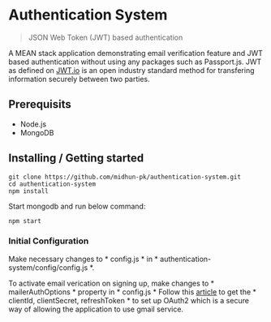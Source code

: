 # Authentication System
> JSON Web Token (JWT) based authentication

A MEAN stack application demonstrating email verification feature and JWT based authentication without using any packages such as Passport.js. JWT as defined on [JWT.io](https://jwt.io/) is an open industry standard method for transfering information securely between two parties.

## Prerequisits

- Node.js
- MongoDB

## Installing / Getting started

```shell
git clone https://github.com/midhun-pk/authentication-system.git
cd authentication-system
npm install
```

Start mongodb and run below command:

```shell
npm start
```

### Initial Configuration

Make necessary changes to * config.js * in * authentication-system/config/config.js *.

To activate email verication on signing up, make changes to * mailerAuthOptions * property in * config.js *
Follow this [article]() to get the * clientId, clientSecret, refreshToken * to set up OAuth2 which is a secure way of allowing the application to use gmail service.



